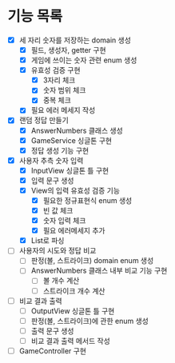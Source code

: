 # 기능 목록
- [x] 세 자리 숫자를 저장하는 domain 생성
    - [x] 필드, 생성자, getter 구현
    - [x] 게임에 쓰이는 숫자 관련 enum 생성
    - [x] 유효성 검증 구현
        - [x] 3자리 체크
        - [x] 숫자 범위 체크
        - [x] 중복 체크
    - [x] 필요 에러 메세지 작성
- [x] 랜덤 정답 만들기
    - [x] AnswerNumbers 클래스 생성
    - [x] GameService 싱글톤 구현
    - [x] 정답 생성 기능 구현
- [x] 사용자 추측 숫자 입력
    - [x] InputView 싱글톤 틀 구현
    - [x] 입력 문구 생성
    - [x] View의 입력 유효성 검증 기능
        - [x] 필요한 정규표현식 enum 생성
        - [x] 빈 값 체크
        - [x] 숫자 입력 체크
        - [x] 필요 에러메세지 추가
    - [x] List로 파싱
- [ ] 사용자의 시도와 정답 비교
    - [ ] 판정(볼, 스트라이크) domain enum 생성
    - [ ] AnswerNumbers 클래스 내부 비교 기능 구현
        - [ ] 볼 개수 계산
        - [ ] 스트라이크 개수 계산
- [ ] 비교 결과 출력
    - [ ] OutputView 싱글톤 틀 구현
    - [ ] 판정(볼, 스트라이크)에 관한 enum 생성
    - [ ] 출력 문구 생성
    - [ ] 비교 결과 출력 메서드 작성
- [ ] GameController 구현